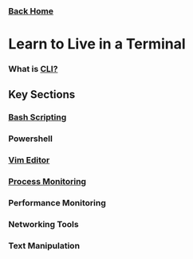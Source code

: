 ### [Back Home](../README.md)
# Learn to Live in a Terminal

### What is [CLI?](https://en.wikipedia.org/wiki/Command-line_interface)


## Key Sections
### [Bash Scripting](bash-scripting/readme.md)
### Powershell
### [Vim Editor](vim-editor/readme.md)
### [Process Monitoring](process-monitoring/readme.md)
### Performance Monitoring
### Networking Tools
### Text Manipulation